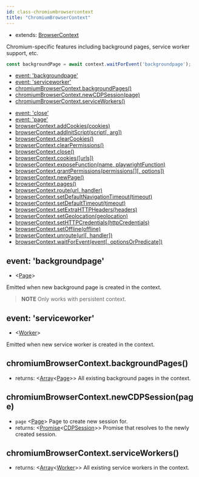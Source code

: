 ```yaml
---
id: class-chromiumbrowsercontext
title: "ChromiumBrowserContext"
---
```



* extends: [BrowserContext]

Chromium-specific features including background pages, service worker support, etc.

```js
const backgroundPage = await context.waitForEvent('backgroundpage');
```

<!-- GEN:toc -->
- [event: 'backgroundpage'](./class-chromiumbrowsercontext.md#event-backgroundpage)
- [event: 'serviceworker'](./class-chromiumbrowsercontext.md#event-serviceworker)
- [chromiumBrowserContext.backgroundPages()](./class-chromiumbrowsercontext.md#chromiumbrowsercontextbackgroundpages)
- [chromiumBrowserContext.newCDPSession(page)](./class-chromiumbrowsercontext.md#chromiumbrowsercontextnewcdpsessionpage)
- [chromiumBrowserContext.serviceWorkers()](./class-chromiumbrowsercontext.md#chromiumbrowsercontextserviceworkers)
<!-- GEN:stop -->
<!-- GEN:toc-extends-BrowserContext -->
- [event: 'close'](./class-browserserver.md#event-close)
- [event: 'page'](./class-browsercontext.md#event-page)
- [browserContext.addCookies(cookies)](./class-browsercontext.md#browsercontextaddcookiescookies)
- [browserContext.addInitScript(script[, arg])](./class-browsercontext.md#browsercontextaddinitscriptscript-arg)
- [browserContext.clearCookies()](./class-browsercontext.md#browsercontextclearcookies)
- [browserContext.clearPermissions()](./class-browsercontext.md#browsercontextclearpermissions)
- [browserContext.close()](./class-browsercontext.md#browsercontextclose)
- [browserContext.cookies([urls])](./class-browsercontext.md#browsercontextcookiesurls)
- [browserContext.exposeFunction(name, playwrightFunction)](./class-browsercontext.md#browsercontextexposefunctionname-playwrightfunction)
- [browserContext.grantPermissions(permissions[][, options])](./class-browsercontext.md#browsercontextgrantpermissionspermissions-options)
- [browserContext.newPage()](./class-browsercontext.md#browsercontextnewpage)
- [browserContext.pages()](./class-browsercontext.md#browsercontextpages)
- [browserContext.route(url, handler)](./class-browsercontext.md#browsercontextrouteurl-handler)
- [browserContext.setDefaultNavigationTimeout(timeout)](./class-browsercontext.md#browsercontextsetdefaultnavigationtimeouttimeout)
- [browserContext.setDefaultTimeout(timeout)](./class-browsercontext.md#browsercontextsetdefaulttimeouttimeout)
- [browserContext.setExtraHTTPHeaders(headers)](./class-browsercontext.md#browsercontextsetextrahttpheadersheaders)
- [browserContext.setGeolocation(geolocation)](./class-browsercontext.md#browsercontextsetgeolocationgeolocation)
- [browserContext.setHTTPCredentials(httpCredentials)](./class-browsercontext.md#browsercontextsethttpcredentialshttpcredentials)
- [browserContext.setOffline(offline)](./class-browsercontext.md#browsercontextsetofflineoffline)
- [browserContext.unroute(url[, handler])](./class-browsercontext.md#browsercontextunrouteurl-handler)
- [browserContext.waitForEvent(event[, optionsOrPredicate])](./class-browsercontext.md#browsercontextwaitforeventevent-optionsorpredicate)
<!-- GEN:stop -->

## event: 'backgroundpage'
- <[Page]>

Emitted when new background page is created in the context.

> **NOTE** Only works with persistent context.

## event: 'serviceworker'
- <[Worker]>

Emitted when new service worker is created in the context.

## chromiumBrowserContext.backgroundPages()
- returns: <[Array]<[Page]>> All existing background pages in the context.

## chromiumBrowserContext.newCDPSession(page)
- `page` <[Page]> Page to create new session for.
- returns: <[Promise]<[CDPSession]>> Promise that resolves to the newly created session.

## chromiumBrowserContext.serviceWorkers()
- returns: <[Array]<[Worker]>> All existing service workers in the context.



[AXNode]: ./class-accessibility.md#accessibilitysnapshotoptions "AXNode"
[Accessibility]: ./class-accessibility.md#class-accessibility "Accessibility"
[Array]: https://developer.mozilla.org/en-US/docs/Web/JavaScript/Reference/Global_Objects/Array "Array"
[BrowserServer]: ./class-browser.md#class-browserserver  "BrowserServer"
[BrowserContext]: ./class-browsercontext.md#class-browsercontext  "BrowserContext"
[BrowserType]: ./class-browsertype.md#class-browsertype "BrowserType"
[Browser]: ./class-browser.md  "Browser"
[Buffer]: https://nodejs.org/api/buffer.htmlapi.md#buffer_class_buffer "Buffer"
[ChildProcess]: https://nodejs.org/api/child_process.html "ChildProcess"
[ChromiumBrowser]: ./class-chromiumbrowser.md#class-chromiumbrowser "ChromiumBrowser"
[ChromiumBrowserContext]: ./class-chromiumbrowsercontext.md#class-chromiumbrowsercontext "ChromiumBrowserContext"
[ChromiumCoverage]: ./class-chromiumcoverage.md#class-chromiumcoverage "ChromiumCoverage"
[CDPSession]: ./class-cdpsession.md#class-cdpsession  "CDPSession"
[ConsoleMessage]: ./class-consolemessage.md#class-consolemessage "ConsoleMessage"
[Dialog]: ./class-dialog.md#class-dialog "Dialog"
[Download]: ./class-download.md#class-download "Download"
[ElementHandle]: ./class-elementhandle.md#class-elementhandle "ElementHandle"
[Element]: https://developer.mozilla.org/en-US/docs/Web/API/element "Element"
[Error]: https://nodejs.org/api/errors.htmlapi.md#errors_class_error "Error"
[File]: https://developer.mozilla.org/en-US/docs/Web/API/File "File"
[FileChooser]: ./class-filechooser.md#class-filechooser "FileChooser"
[FirefoxBrowser]: ./class-firefoxbrowser.md#class-firefoxbrowser "FirefoxBrowser"
[Frame]: ./class-frame.md#class-frame "Frame"
[JSHandle]: ./class-jshandle.md#class-jshandle "JSHandle"
[Keyboard]: ./class-keyboard.md#class-keyboard "Keyboard"
[Logger]: ./class-logger.md#class-logger "Logger"
[Map]: https://developer.mozilla.org/en-US/docs/Web/JavaScript/Reference/Global_Objects/Map "Map"
[Mouse]: ./class-mouse.md#class-mouse "Mouse"
[Object]: https://developer.mozilla.org/en-US/docs/Web/JavaScript/Reference/Global_Objects/Object "Object"
[Page]: ./class-page.md#class-page "Page"
[Playwright]: ./class-playwright.md "Playwright"
[Promise]: https://developer.mozilla.org/en-US/docs/Web/JavaScript/Reference/Global_Objects/Promise "Promise"
[RegExp]: https://developer.mozilla.org/en-US/docs/Web/JavaScript/Reference/Global_Objects/RegExp
[Request]: ./class-request.md#class-request  "Request"
[Response]: ./class-response.md#class-response  "Response"
[Route]: ./class-route.md#class-route  "Route"
[Selectors]: ./class-selectors.md#class-selectors  "Selectors"
[Serializable]: https://developer.mozilla.org/en-US/docs/Web/JavaScript/Reference/Global_Objects/JSON/stringifyapi.md#Description "Serializable"
[TimeoutError]: ./class-timeouterror.md#class-timeouterror "TimeoutError"
[UIEvent.detail]: https://developer.mozilla.org/en-US/docs/Web/API/UIEvent/detail "UIEvent.detail"
[URL]: https://nodejs.org/api/url.html
[USKeyboardLayout]: ../src/usKeyboardLayout.ts "USKeyboardLayout"
[UnixTime]: https://en.wikipedia.org/wiki/Unix_time "Unix Time"
[WebKitBrowser]: ./class-webkitbrowser.md#class-webkitbrowser "WebKitBrowser"
[Worker]: ./class-worker.md#class-worker "Worker"
[boolean]: https://developer.mozilla.org/en-US/docs/Web/JavaScript/Data_structuresapi.md#Boolean_type "Boolean"
[function]: https://developer.mozilla.org/en-US/docs/Web/JavaScript/Reference/Global_Objects/Function "Function"
[iterator]: https://developer.mozilla.org/en-US/docs/Web/JavaScript/Reference/Iteration_protocols "Iterator"
[number]: https://developer.mozilla.org/en-US/docs/Web/JavaScript/Data_structuresapi.md#Number_type "Number"
[origin]: https://developer.mozilla.org/en-US/docs/Glossary/Origin "Origin"
[selector]: https://developer.mozilla.org/en-US/docs/Web/CSS/CSS_Selectors "selector"
[Readable]: https://nodejs.org/api/stream.htmlapi.md#stream_class_stream_readable "Readable"
[string]: https://developer.mozilla.org/en-US/docs/Web/JavaScript/Data_structuresapi.md#String_type "String"
[xpath]: https://developer.mozilla.org/en-US/docs/Web/XPath "xpath"
